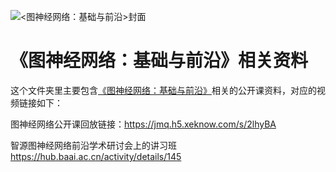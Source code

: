 ![<图神经网络：基础与前沿>封面](https://img10.360buyimg.com/n1/jfs/t1/166338/14/6070/549568/6022387fE105be4b3/aed4b2719cc172df.jpg)

# 《图神经网络：基础与前沿》相关资料
这个文件夹里主要包含[《图神经网络：基础与前沿》](https://item.jd.com/13104020.html)相关的公开课资料，对应的视频链接如下：

图神经网络公开课回放链接：https://jmq.h5.xeknow.com/s/2lhyBA

智源图神经网络前沿学术研讨会上的讲习班 https://hub.baai.ac.cn/activity/details/145

